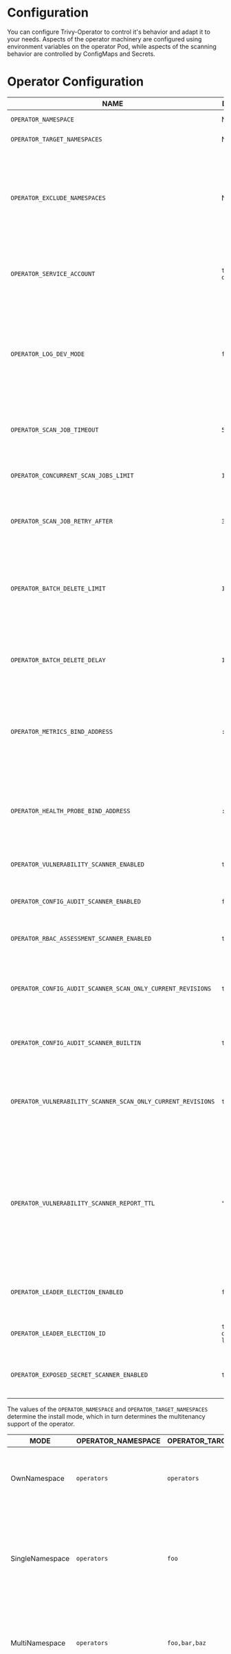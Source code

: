 # Configuration

You can configure Trivy-Operator to control it's behavior and adapt it to your needs. Aspects of the operator machinery are configured using environment variables on the operator Pod, while aspects of the scanning behavior are controlled by ConfigMaps and Secrets.

# Operator Configuration

| NAME| DEFAULT               | DESCRIPTION                                                                                                                                                                                                 |
|---|-----------------------|-------------------------------------------------------------------------------------------------------------------------------------------------------------------------------------------------------------|
| `OPERATOR_NAMESPACE`| N/A                   | See [Install modes](#install-modes)                                                                                                                                                                         |
| `OPERATOR_TARGET_NAMESPACES`| N/A                   | See [Install modes](#install-modes)                                                                                                                                                                         |
| `OPERATOR_EXCLUDE_NAMESPACES`| N/A                   | A comma separated list of namespaces (or glob patterns) to be excluded from scanning in all namespaces [Install mode](#install-modes).                                                                      |
| `OPERATOR_SERVICE_ACCOUNT`| `trivy-operator`      | The name of the service account assigned to the operator's pod                                                                                                                                              |
| `OPERATOR_LOG_DEV_MODE`| `false`               | The flag to use (or not use) development mode (more human-readable output, extra stack traces and logging information, etc).                                                                                |
| `OPERATOR_SCAN_JOB_TIMEOUT`| `5m`                  | The length of time to wait before giving up on a scan job                                                                                                                                                   |
| `OPERATOR_CONCURRENT_SCAN_JOBS_LIMIT`| `10`                  | The maximum number of scan jobs create by the operator                                                                                                                                                      |
| `OPERATOR_SCAN_JOB_RETRY_AFTER`| `30s`                 | The duration to wait before retrying a failed scan job                                                                                                                                                      |
| `OPERATOR_BATCH_DELETE_LIMIT`| `10`                  | The maximum number of config audit reports deleted by the operator when the plugin's config has changed.                                                                                                    |
| `OPERATOR_BATCH_DELETE_DELAY`| `10s`                 | The duration to wait before deleting another batch of config audit reports.                                                                                                                                 |
| `OPERATOR_METRICS_BIND_ADDRESS`| `:8080`               | The TCP address to bind to for serving [Prometheus][prometheus] metrics. It can be set to `0` to disable the metrics serving.                                                                               |
| `OPERATOR_HEALTH_PROBE_BIND_ADDRESS`| `:9090`               | The TCP address to bind to for serving health probes, i.e. `/healthz/` and `/readyz/` endpoints.                                                                                                            |
| `OPERATOR_VULNERABILITY_SCANNER_ENABLED`| `true`                | The flag to enable vulnerability scanner                                                                                                                                                                    |
| `OPERATOR_CONFIG_AUDIT_SCANNER_ENABLED`| `false`               | The flag to enable configuration audit scanner                                                                                                                                                              |
| `OPERATOR_RBAC_ASSESSMENT_SCANNER_ENABLED`| `true`                | The flag to enable rbac assessment scanner                                                                                                                                                                  |
| `OPERATOR_CONFIG_AUDIT_SCANNER_SCAN_ONLY_CURRENT_REVISIONS`| `true`               | The flag to enable config audit scanner to only scan the current revision of a deployment                                                                                                                   |
| `OPERATOR_CONFIG_AUDIT_SCANNER_BUILTIN`| `true`                | The flag to enable built-in configuration audit scanner                                                                                                                                                     |
| `OPERATOR_VULNERABILITY_SCANNER_SCAN_ONLY_CURRENT_REVISIONS`| `true`               | The flag to enable vulnerability scanner to only scan the current revision of a deployment                                                                                                                  |
| `OPERATOR_VULNERABILITY_SCANNER_REPORT_TTL`| `"24h"`                  | The flag to set how long a vulnerability report should exist. When a old report is deleted a new one will be created by the controller. It can be set to `""` to disabled the TTL for vulnerability scanner. |
| `OPERATOR_LEADER_ELECTION_ENABLED`| `false`               | The flag to enable operator replica leader election                                                                                                                                                         |
| `OPERATOR_LEADER_ELECTION_ID`| `trivy-operator-lock` | The name of the resource lock for leader election                                                                                                                                                           |
| `OPERATOR_EXPOSED_SECRET_SCANNER_ENABLED`| `true`| The flag to enable exposed secret scanner|

The values of the `OPERATOR_NAMESPACE` and `OPERATOR_TARGET_NAMESPACES` determine the install mode, which in turn determines the multitenancy support of the operator.

| MODE| OPERATOR_NAMESPACE | OPERATOR_TARGET_NAMESPACES | DESCRIPTION|
|---|---|---|---|
| OwnNamespace| `operators`| `operators`| The operator can be configured to watch events in the namespace it is deployed in.                             |
| SingleNamespace| `operators`| `foo`| The operator can be configured to watch for events in a single namespace that the operator is not deployed in. |
| MultiNamespace| `operators`| `foo,bar,baz`| The operator can be configured to watch for events in more than one namespace.                                 |
| AllNamespaces| `operators`| (blank string)| The operator can be configured to watch for events in all namespaces.|

## Example - configure namespaces to scan

To change the target namespace from all namespaces to the `default` namespace edit the `trivy-operator` Deployment and change the value of the `OPERATOR_TARGET_NAMESPACES` environment variable from the blank string (`""`) to the `default` value.

# Scanning configuration

| CONFIGMAP KEY| DEFAULT| DESCRIPTION|
|---|---|---|
| `vulnerabilityReports.scanner`| `Trivy`| The name of the plugin that generates vulnerability reports. Either `Trivy` or `Aqua`.|
| `vulnerabilityReports.scanJobsInSameNamespace` | `"false"`| Whether to run vulnerability scan jobs in same namespace of workload. Set `"true"` to enable.|
| `scanJob.tolerations`| N/A| JSON representation of the [tolerations] to be applied to the scanner pods so that they can run on nodes with matching taints. Example: `'[{"key":"key1", "operator":"Equal", "value":"value1", "effect":"NoSchedule"}]'`|
| `scanJob.annotations`| N/A| One-line comma-separated representation of the annotations which the user wants the scanner pods to be annotated with. Example: `foo=bar,env=stage` will annotate the scanner pods with the annotations `foo: bar` and `env: stage` |
| `scanJob.templateLabel`| N/A| One-line comma-separated representation of the template labels which the user wants the scanner pods to be labeled with. Example: `foo=bar,env=stage` will labeled the scanner pods with the labels `foo: bar` and `env: stage`|
| `scanJob.podTemplateSecurityContext`| N/A| One-line JSON representation of the template securityContext which the user wants the scanner pods to be secured with. Example: `{"RunAsUser": 1000, "RunAsGroup": 1000, "RunAsNonRoot": true}`|

## Example - patch ConfigMap

By default Trivy displays vulnerabilities with all severity levels (`UNKNOWN`, `LOW`, `MEDIUM`, `HIGH`, `CRITICAL`). To display only `HIGH` and `CRITICAL` vulnerabilities by patching the `trivy.severity` value in the `trivy-operator-trivy-config` ConfigMap:

```bash
kubectl patch cm trivy-operator-trivy-config -n trivy-system \
  --type merge \
  -p "$(cat <<EOF
{
  "data": {
    "trivy.severity": "HIGH,CRITICAL"
  }
}
EOF
)"
```

## Example - patch Secret

To set the GitHub token used by Trivy scanner add the `trivy.githubToken` value to the `trivy-operator-trivy-config` Secret:

```bash
kubectl patch secret trivy-operator-trivy-config -n trivy-system \
  --type merge \
  -p "$(cat <<EOF
{
  "data": {
    "trivy.githubToken": "$(echo -n <your token> | base64)"
  }
}
EOF
)"
```

## Example - delete a key

The following `kubectl patch` command deletes the `trivy.httpProxy` key:

```bash
kubectl patch cm trivy-operator-trivy-config -n trivy-system \
  --type json \
  -p '[{"op": "remove", "path": "/data/trivy.httpProxy"}]'
```

[tolerations]: https://kubernetes.io/docs/concepts/scheduling-eviction/taint-and-toleration


[prometheus]: https://github.com/prometheus
